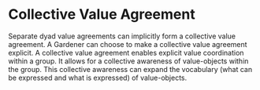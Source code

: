 # Collective Value Agreement

Separate dyad value agreements can implicitly form a collective value agreement. A Gardener can choose to make a collective value agreement explicit. A collective value agreement enables explicit value coordination within a group. It allows for a collective awareness of value-objects within the group. This collective awareness can expand the vocabulary (what can be expressed and what is expressed) of value-objects.